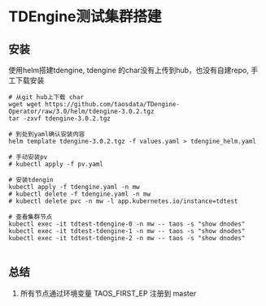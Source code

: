 # TDEngine测试集群搭建

## 安装
使用helm搭建tdengine, tdengine 的char没有上传到hub，也没有自建repo, 手工下载安装
```shell
# 从git hub上下载 char
wget wget https://github.com/taosdata/TDengine-Operator/raw/3.0/helm/tdengine-3.0.2.tgz
tar -zxvf tdengine-3.0.2.tgz

# 到处到yaml确认安装内容
helm template tdengine-3.0.2.tgz -f values.yaml > tdengine_helm.yaml

# 手动安装pv
# kubectl apply -f pv.yaml

# 安装tdengin
kubectl apply -f tdengine.yaml -n mw
# kubectl delete -f tdengine.yaml -n mw
# kubectl delete pvc -n mw -l app.kubernetes.io/instance=tdtest

# 查看集群节点
kubectl exec -it tdtest-tdengine-0 -n mw -- taos -s "show dnodes"
kubectl exec -it tdtest-tdengine-1 -n mw -- taos -s "show dnodes"
kubectl exec -it tdtest-tdengine-2 -n mw -- taos -s "show dnodes"


```

## 总结
1. 所有节点通过环境变量 TAOS_FIRST_EP 注册到 master